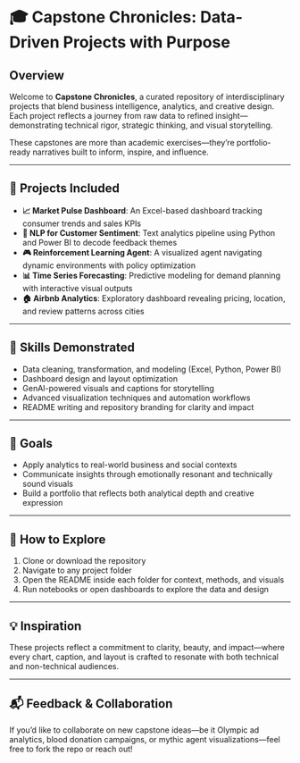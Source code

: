 # 🎓 Capstone Chronicles: Data-Driven Projects with Purpose

## Overview  
Welcome to **Capstone Chronicles**, a curated repository of interdisciplinary projects that blend business intelligence, analytics, and creative design. Each project reflects a journey from raw data to refined insight—demonstrating technical rigor, strategic thinking, and visual storytelling.

These capstones are more than academic exercises—they’re portfolio-ready narratives built to inform, inspire, and influence.

---

## 📘 Projects Included  
- **📈 Market Pulse Dashboard**: An Excel-based dashboard tracking consumer trends and sales KPIs  
- **🧠 NLP for Customer Sentiment**: Text analytics pipeline using Python and Power BI to decode feedback themes  
- **🎮 Reinforcement Learning Agent**: A visualized agent navigating dynamic environments with policy optimization  
- **📊 Time Series Forecasting**: Predictive modeling for demand planning with interactive visual outputs  
- **🏠 Airbnb Analytics**: Exploratory dashboard revealing pricing, location, and review patterns across cities

---

## 🔧 Skills Demonstrated  
- Data cleaning, transformation, and modeling (Excel, Python, Power BI)  
- Dashboard design and layout optimization  
- GenAI-powered visuals and captions for storytelling  
- Advanced visualization techniques and automation workflows  
- README writing and repository branding for clarity and impact

---

## 🎯 Goals  
- Apply analytics to real-world business and social contexts  
- Communicate insights through emotionally resonant and technically sound visuals  
- Build a portfolio that reflects both analytical depth and creative expression

---

## 🚀 How to Explore  
1. Clone or download the repository  
2. Navigate to any project folder  
3. Open the README inside each folder for context, methods, and visuals  
4. Run notebooks or open dashboards to explore the data and design

---

## 💡 Inspiration  
These projects reflect a commitment to clarity, beauty, and impact—where every chart, caption, and layout is crafted to resonate with both technical and non-technical audiences.

---

## 📬 Feedback & Collaboration  
If you’d like to collaborate on new capstone ideas—be it Olympic ad analytics, blood donation campaigns, or mythic agent visualizations—feel free to fork the repo or reach out!

